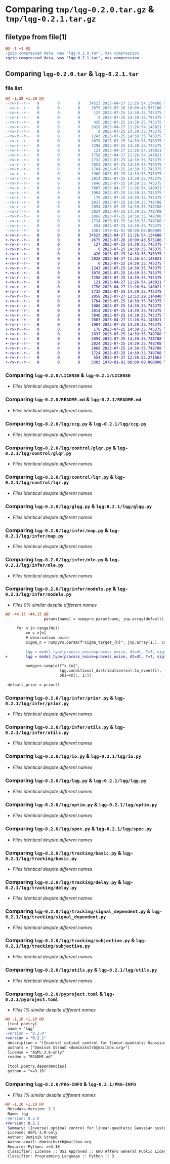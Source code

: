 # Comparing `tmp/lqg-0.2.0.tar.gz` & `tmp/lqg-0.2.1.tar.gz`

## filetype from file(1)

```diff
@@ -1 +1 @@
-gzip compressed data, was "lqg-0.2.0.tar", max compression
+gzip compressed data, was "lqg-0.2.1.tar", max compression
```

## Comparing `lqg-0.2.0.tar` & `lqg-0.2.1.tar`

### file list

```diff
@@ -1,28 +1,28 @@
--rw-r--r--   0        0        0    34523 2023-04-27 11:26:54.134688 lqg-0.2.0/LICENSE
--rw-r--r--   0        0        0     2675 2023-07-26 10:09:43.575186 lqg-0.2.0/README.md
--rw-r--r--   0        0        0      127 2023-07-25 14:39:35.745375 lqg-0.2.0/lqg/__init__.py
--rw-r--r--   0        0        0        0 2023-07-25 14:39:35.745375 lqg-0.2.0/lqg/belief/__init__.py
--rw-r--r--   0        0        0      426 2023-07-25 14:39:35.745375 lqg-0.2.0/lqg/belief/kf.py
--rw-r--r--   0        0        0     2028 2023-04-27 11:26:54.148021 lqg-0.2.0/lqg/ccg.py
--rw-r--r--   0        0        0        0 2023-07-25 14:39:35.745375 lqg-0.2.0/lqg/control/__init__.py
--rw-r--r--   0        0        0     1243 2023-07-25 14:39:35.745375 lqg-0.2.0/lqg/control/glqr.py
--rw-r--r--   0        0        0     1078 2023-07-25 14:39:35.745375 lqg-0.2.0/lqg/control/lqr.py
--rw-r--r--   0        0        0     7298 2023-07-25 14:39:35.745375 lqg-0.2.0/lqg/glqg.py
--rw-r--r--   0        0        0      121 2023-04-27 11:26:54.148021 lqg-0.2.0/lqg/infer/__init__.py
--rw-r--r--   0        0        0     1758 2023-04-27 11:26:54.148021 lqg-0.2.0/lqg/infer/map.py
--rw-r--r--   0        0        0     1732 2023-07-25 14:39:35.745375 lqg-0.2.0/lqg/infer/mle.py
--rw-r--r--   0        0        0     2051 2023-07-25 14:39:35.745375 lqg-0.2.0/lqg/infer/models.py
--rw-r--r--   0        0        0     1764 2023-07-25 14:39:35.745375 lqg-0.2.0/lqg/infer/prior.py
--rw-r--r--   0        0        0     1908 2023-07-25 14:39:35.745375 lqg-0.2.0/lqg/infer/utils.py
--rw-r--r--   0        0        0     3014 2023-07-25 14:39:35.745375 lqg-0.2.0/lqg/io.py
--rw-r--r--   0        0        0     7846 2023-07-25 14:39:35.745375 lqg-0.2.0/lqg/lqg.py
--rw-r--r--   0        0        0     7607 2023-04-27 11:26:54.148021 lqg-0.2.0/lqg/optim.py
--rw-r--r--   0        0        0     1904 2023-07-25 14:39:35.745375 lqg-0.2.0/lqg/spec.py
--rw-r--r--   0        0        0      178 2023-07-25 14:39:35.745375 lqg-0.2.0/lqg/tracking/__init__.py
--rw-r--r--   0        0        0     1837 2023-07-25 14:39:35.748708 lqg-0.2.0/lqg/tracking/basic.py
--rw-r--r--   0        0        0     2094 2023-07-25 14:39:35.748708 lqg-0.2.0/lqg/tracking/delay.py
--rw-r--r--   0        0        0     2824 2023-07-25 14:39:35.748708 lqg-0.2.0/lqg/tracking/signal_dependent.py
--rw-r--r--   0        0        0     1068 2023-07-25 14:39:35.748708 lqg-0.2.0/lqg/tracking/subjective.py
--rw-r--r--   0        0        0     1724 2023-07-25 14:39:35.748708 lqg-0.2.0/lqg/utils.py
--rw-r--r--   0        0        0      554 2023-07-25 14:39:35.755375 lqg-0.2.0/pyproject.toml
--rw-r--r--   0        0        0     3303 1970-01-01 00:00:00.000000 lqg-0.2.0/PKG-INFO
+-rw-r--r--   0        0        0    34523 2023-04-27 11:26:54.134688 lqg-0.2.1/LICENSE
+-rw-r--r--   0        0        0     2675 2023-07-26 10:09:43.575186 lqg-0.2.1/README.md
+-rw-r--r--   0        0        0      127 2023-07-25 14:39:35.745375 lqg-0.2.1/lqg/__init__.py
+-rw-r--r--   0        0        0        0 2023-07-25 14:39:35.745375 lqg-0.2.1/lqg/belief/__init__.py
+-rw-r--r--   0        0        0      426 2023-07-25 14:39:35.745375 lqg-0.2.1/lqg/belief/kf.py
+-rw-r--r--   0        0        0     2028 2023-04-27 11:26:54.148021 lqg-0.2.1/lqg/ccg.py
+-rw-r--r--   0        0        0        0 2023-07-25 14:39:35.745375 lqg-0.2.1/lqg/control/__init__.py
+-rw-r--r--   0        0        0     1243 2023-07-25 14:39:35.745375 lqg-0.2.1/lqg/control/glqr.py
+-rw-r--r--   0        0        0     1078 2023-07-25 14:39:35.745375 lqg-0.2.1/lqg/control/lqr.py
+-rw-r--r--   0        0        0     7298 2023-07-25 14:39:35.745375 lqg-0.2.1/lqg/glqg.py
+-rw-r--r--   0        0        0      121 2023-04-27 11:26:54.148021 lqg-0.2.1/lqg/infer/__init__.py
+-rw-r--r--   0        0        0     1758 2023-04-27 11:26:54.148021 lqg-0.2.1/lqg/infer/map.py
+-rw-r--r--   0        0        0     1732 2023-07-25 14:39:35.745375 lqg-0.2.1/lqg/infer/mle.py
+-rw-r--r--   0        0        0     2058 2023-07-27 12:53:29.114840 lqg-0.2.1/lqg/infer/models.py
+-rw-r--r--   0        0        0     1764 2023-07-25 14:39:35.745375 lqg-0.2.1/lqg/infer/prior.py
+-rw-r--r--   0        0        0     1908 2023-07-25 14:39:35.745375 lqg-0.2.1/lqg/infer/utils.py
+-rw-r--r--   0        0        0     3014 2023-07-25 14:39:35.745375 lqg-0.2.1/lqg/io.py
+-rw-r--r--   0        0        0     7846 2023-07-25 14:39:35.745375 lqg-0.2.1/lqg/lqg.py
+-rw-r--r--   0        0        0     7607 2023-04-27 11:26:54.148021 lqg-0.2.1/lqg/optim.py
+-rw-r--r--   0        0        0     1904 2023-07-25 14:39:35.745375 lqg-0.2.1/lqg/spec.py
+-rw-r--r--   0        0        0      178 2023-07-25 14:39:35.745375 lqg-0.2.1/lqg/tracking/__init__.py
+-rw-r--r--   0        0        0     1837 2023-07-25 14:39:35.748708 lqg-0.2.1/lqg/tracking/basic.py
+-rw-r--r--   0        0        0     2094 2023-07-25 14:39:35.748708 lqg-0.2.1/lqg/tracking/delay.py
+-rw-r--r--   0        0        0     2824 2023-07-25 14:39:35.748708 lqg-0.2.1/lqg/tracking/signal_dependent.py
+-rw-r--r--   0        0        0     1068 2023-07-25 14:39:35.748708 lqg-0.2.1/lqg/tracking/subjective.py
+-rw-r--r--   0        0        0     1724 2023-07-25 14:39:35.748708 lqg-0.2.1/lqg/utils.py
+-rw-r--r--   0        0        0      554 2023-07-27 12:56:25.271663 lqg-0.2.1/pyproject.toml
+-rw-r--r--   0        0        0     3303 1970-01-01 00:00:00.000000 lqg-0.2.1/PKG-INFO
```

### Comparing `lqg-0.2.0/LICENSE` & `lqg-0.2.1/LICENSE`

 * *Files identical despite different names*

### Comparing `lqg-0.2.0/README.md` & `lqg-0.2.1/README.md`

 * *Files identical despite different names*

### Comparing `lqg-0.2.0/lqg/ccg.py` & `lqg-0.2.1/lqg/ccg.py`

 * *Files identical despite different names*

### Comparing `lqg-0.2.0/lqg/control/glqr.py` & `lqg-0.2.1/lqg/control/glqr.py`

 * *Files identical despite different names*

### Comparing `lqg-0.2.0/lqg/control/lqr.py` & `lqg-0.2.1/lqg/control/lqr.py`

 * *Files identical despite different names*

### Comparing `lqg-0.2.0/lqg/glqg.py` & `lqg-0.2.1/lqg/glqg.py`

 * *Files identical despite different names*

### Comparing `lqg-0.2.0/lqg/infer/map.py` & `lqg-0.2.1/lqg/infer/map.py`

 * *Files identical despite different names*

### Comparing `lqg-0.2.0/lqg/infer/mle.py` & `lqg-0.2.1/lqg/infer/mle.py`

 * *Files identical despite different names*

### Comparing `lqg-0.2.0/lqg/infer/models.py` & `lqg-0.2.1/lqg/infer/models.py`

 * *Files 0% similar despite different names*

```diff
@@ -44,15 +44,15 @@
                 params[name] = numpyro.param(name, jnp.array(default), constraint=dist.constraints.positive)
 
     for n in range(Nc):
         xn = x[n]
         # observation noise
         sigma_n = numpyro.param(f"sigma_target_{n}", jnp.array(1.), constraint=dist.constraints.positive)
 
-        lqg = model_type(process_noise=process_noise, dt=dt, T=T, sigma=sigma_n, **params)
+        lqg = model_type(process_noise=process_noise, dt=dt, T=T, sigma_target=sigma_n, **params)
 
         numpyro.sample(f"x_{n}",
                        lqg.conditional_distribution(xn).to_event(1),
                        obs=xn[:, 1:])
 
 default_prior = prior()
```

### Comparing `lqg-0.2.0/lqg/infer/prior.py` & `lqg-0.2.1/lqg/infer/prior.py`

 * *Files identical despite different names*

### Comparing `lqg-0.2.0/lqg/infer/utils.py` & `lqg-0.2.1/lqg/infer/utils.py`

 * *Files identical despite different names*

### Comparing `lqg-0.2.0/lqg/io.py` & `lqg-0.2.1/lqg/io.py`

 * *Files identical despite different names*

### Comparing `lqg-0.2.0/lqg/lqg.py` & `lqg-0.2.1/lqg/lqg.py`

 * *Files identical despite different names*

### Comparing `lqg-0.2.0/lqg/optim.py` & `lqg-0.2.1/lqg/optim.py`

 * *Files identical despite different names*

### Comparing `lqg-0.2.0/lqg/spec.py` & `lqg-0.2.1/lqg/spec.py`

 * *Files identical despite different names*

### Comparing `lqg-0.2.0/lqg/tracking/basic.py` & `lqg-0.2.1/lqg/tracking/basic.py`

 * *Files identical despite different names*

### Comparing `lqg-0.2.0/lqg/tracking/delay.py` & `lqg-0.2.1/lqg/tracking/delay.py`

 * *Files identical despite different names*

### Comparing `lqg-0.2.0/lqg/tracking/signal_dependent.py` & `lqg-0.2.1/lqg/tracking/signal_dependent.py`

 * *Files identical despite different names*

### Comparing `lqg-0.2.0/lqg/tracking/subjective.py` & `lqg-0.2.1/lqg/tracking/subjective.py`

 * *Files identical despite different names*

### Comparing `lqg-0.2.0/lqg/utils.py` & `lqg-0.2.1/lqg/utils.py`

 * *Files identical despite different names*

### Comparing `lqg-0.2.0/pyproject.toml` & `lqg-0.2.1/pyproject.toml`

 * *Files 1% similar despite different names*

```diff
@@ -1,10 +1,10 @@
 [tool.poetry]
 name = "lqg"
-version = "0.2.0"
+version = "0.2.1"
 description = "(Inverse) optimal control for linear-quadratic Gaussian systems"
 authors = ["Dominik Straub <dominikstrb@mailbox.org>"]
 license = "AGPL-3.0-only"
 readme = "README.md"
 
 [tool.poetry.dependencies]
 python = ">=3.10"
```

### Comparing `lqg-0.2.0/PKG-INFO` & `lqg-0.2.1/PKG-INFO`

 * *Files 1% similar despite different names*

```diff
@@ -1,10 +1,10 @@
 Metadata-Version: 2.1
 Name: lqg
-Version: 0.2.0
+Version: 0.2.1
 Summary: (Inverse) optimal control for linear-quadratic Gaussian systems
 License: AGPL-3.0-only
 Author: Dominik Straub
 Author-email: dominikstrb@mailbox.org
 Requires-Python: >=3.10
 Classifier: License :: OSI Approved :: GNU Affero General Public License v3
 Classifier: Programming Language :: Python :: 3
```

